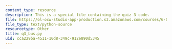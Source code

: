 ```yaml
---
content_type: resource
description: This is a special file containing the quiz 3 code.
file: https://ol-ocw-studio-app-production.s3.amazonaws.com/courses/6-00sc-introduction-to-computer-science-and-programming-spring-2011/cca229ba451110d8349c912e890d5345_q3_bus.py
file_type: text/python-source
resourcetype: Other
title: q3_bus.py
uid: cca229ba-4511-10d8-349c-912e890d5345
---
```

